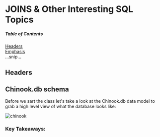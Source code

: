# JOINS & Other Interesting SQL Topics
##### Table of Contents  
[Headers](#headers)  
[Emphasis](#emphasis)  
...snip...    
<a name="headers"/>
## Headers

## Chinook.db schema
Before we sart the class let's take a look at the Chinook.db data model to grab a high level view of what the database looks like:

![chinook](https://schemaspy.org/sample/diagrams/summary/relationships.real.compact.png)

### Key Takeaways:

